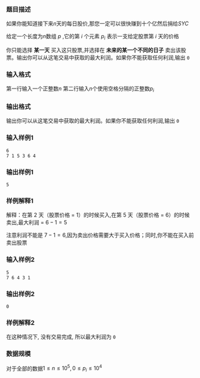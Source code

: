 ### 题目描述
如果你能知道接下来$n$天的每日股价,那您一定可以很快赚到十个亿然后捐给$SYC$

给定一个长度为$n$数组 $p$ ,它的第 $i$ 个元素 $p_i$ 表示一支给定股票第 $i$ 天的价格

你只能选择 **某一天** 买入这只股票,并选择在 **未来的某一个不同的日子** 卖出该股票。输出你可以从这笔交易中获取的最大利润。如果你不能获取任何利润,输出 `0`

### 输入格式
第一行输入一个正整数$n$
第二行输入$n$个使用空格分隔的正整数$p_i$
### 输出格式
输出你可以从这笔交易中获取的最大利润。如果你不能获取任何利润,输出 `0`
### 输入样例1
```
6
7 1 5 3 6 4
```
### 输出样例1
```
5
```
### 样例解释1
解释：在第 $2$ 天（股票价格 = $1$）的时候买入,在第 $5$ 天（股票价格 = $6$）的时候卖出,最大利润 = $6-1 = 5$

注意利润不能是 $7-1 = 6$,因为卖出价格需要大于买入价格；同时,你不能在买入前卖出股票
### 输入样例2
```
5
7 6 4 3 1
```
### 输出样例2
```
0
```
### 样例解释2
在这种情况下, 没有交易完成, 所以最大利润为 `0`

### 数据规模
对于全部的数据$1 \leq n \leq 10^5,0 \leq p_i \leq 10^4$